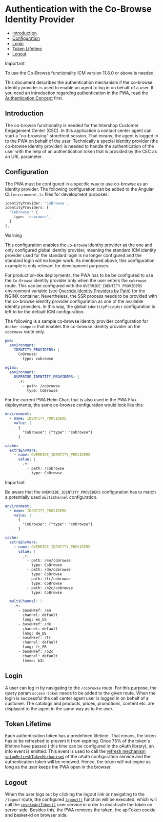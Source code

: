 <!--
kb_guide
kb_pwa
kb_everyone
kb_sync_latest_only
-->

# Authentication with the Co-Browse Identity Provider

- [Introduction](#introduction)
- [Configuration](#configuration)
- [Login](#login)
- [Token Lifetime](#token-lifetime)
- [Logout](#logout)

> [!IMPORTANT]
> To use the Co-Browse functionality ICM version 11.8.0 or above is needed.

This document describes the authentication mechanism if the co-browse identity provider is used to enable an agent to log in on behalf of a user.
If you need an introduction regarding authentication in the PWA, read the [Authentication Concept](../concepts/authentication.md) first.

## Introduction

The co-browse functionality is needed for the Intershop Customer Engagement Center (CEC).
In this application a contact center agent can start a "co-browsing" storefront session.
That means, the agent is logged in to the PWA on behalf of the user.
Technically a special identity provider (the co-browse identity provider) is needed to handle the authentication of the user with the help of an authentication token that is provided by the CEC as an URL parameter.

## Configuration

The PWA must be configured in a specific way to use co-browse as an identity provider.
The following configuration can be added to the Angular CLI `environment.ts` files for development purposes:

```typescript
identityProvider: 'CoBrowse',
identityProviders: {
  'CoBrowse': {
    type: 'cobrowse',
  }
},
```

> [!WARNING]
> This configuration enables the `Co-Browse` identity provider as the one and only configured global identity provider, meaning the standard ICM identity provider used for the standard login is no longer configured and the standard login will no longer work.
> As mentioned above, this configuration example is only relevant for development purposes.

For production-like deployments, the PWA has to be be configured to use the `Co-Browse` identity provider only when the user enters the `cobrowse` route.
This can be configured with the `OVERRIDE_IDENTITY_PROVIDERS` environment variable (see [Override Identity Providers by Path](../guides/nginx-startup.md#override-identity-providers-by-path)) for the NGINX container.
Nevertheless, the SSR process needs to be provided with the co-browse identity provider configuration as one of the available identity providers.
In this way, the global `identityProvider` configuration is left to be the default ICM configuration.

The following is a sample co-browse identity provider configuration for `docker-compose` that enables the co-browse identity provider on the `cobrowse` route only.

```yaml
pwa:
  environment:
    IDENTITY_PROVIDERS: |
      CoBrowse:
        type: cobrowse

nginx:
  environment:
    OVERRIDE_IDENTITY_PROVIDERS: |
      .+:
        - path: /cobrowse
          type: CoBrowse
```

For the current PWA Helm Chart that is also used in the PWA Flux deployments, the same co-browse configuration would look like this:

```yaml
environment:
  - name: IDENTITY_PROVIDERS
    value: |
      {
        "CoBrowse": {"type": "cobrowse"}
      }

cache:
  extraEnvVars:
    - name: OVERRIDE_IDENTITY_PROVIDERS
      value: |
        .+:
          - path: /cobrowse
            type: CoBrowse
```

> [!IMPORTANT]
> Be aware that the `OVERRIDE_IDENTITY_PROVIDERS` configuration has to match a potentially used `multiChannel` configuration.

```yaml
environment:
  - name: IDENTITY_PROVIDERS
    value: |
      {
        "CoBrowse": {"type": "cobrowse"}
      }

cache:
  extraEnvVars:
    - name: OVERRIDE_IDENTITY_PROVIDERS
      value: |
        .+:
          - path: /en/cobrowse
            type: CoBrowse
          - path: /de/cobrowse
            type: CoBrowse
          - path: /fr/cobrowse
            type: CoBrowse
          - path: /b2c/cobrowse
            type: CoBrowse

  multiChannel: |
    .+:
      - baseHref: /en
        channel: default
        lang: en_US
      - baseHref: /de
        channel: default
        lang: de_DE
      - baseHref: /fr
        channel: default
        lang: fr_FR
      - baseHref: /b2c
        channel: default
        theme: b2c
```

## Login

A user can log in by navigating to the `/cobrowse` route.
For this purpose, the query param `access-token` needs to be added to the given route.
When the login is successful the call center agent user is logged in on behalf of a customer.
The catalogs and products, prices, promotions, content etc. are displayed to the agent in the same way as to the user.

## Token Lifetime

Each authentication token has a predefined lifetime.
That means, the token has to be refreshed to prevent it from expiring.
Once 75% of the token's lifetime have passed ( this time can be configured in the oAuth library), an info event is emitted.
This event is used to call the [refresh mechanism `setupRefreshTokenMechanism$`](../../src/app/core/services/token/token.service.ts) of the oAuth configuration service and the authentication token will be renewed.
Hence, the token will not expire as long as the user keeps the PWA open in the browser.

## Logout

When the user logs out by clicking the logout link or navigating to the `/logout` route, the configured [`logout()`](../../src/app/core/identity-provider/co-browse.identity-provider.ts) function will be executed, which will call the [`revokeApiToken()`](../../src/app/core/services/user/user.service.ts) user service in order to deactivate the token on server side.
Besides this, the PWA removes the token, the apiToken cookie and basket-id on browser side.
